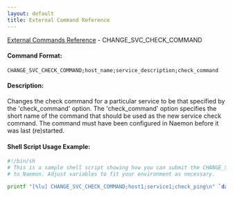 ```yaml
---
layout: default
title: External Command Reference
---
```


<!--
************************************************
* AUTO GENERATED PAGE - USE ./update SCRIPT
************************************************
-->

<span class="glyphicon glyphicon-arrow-up"></span><a href="index.html"> External Commands Reference</a> - CHANGE_SVC_CHECK_COMMAND<br>

#### Command Format:

`CHANGE_SVC_CHECK_COMMAND;host_name;service_description;check_command`

#### Description:

Changes the check command for a particular service to be that specified by the 'check_command' option. The 'check_command' option specifies the short name of the command that should be used as the new service check command. The command must have been configured in Naemon before it was last (re)started.

#### Shell Script Usage Example:

```sh
#!/bin/sh
# This is a sample shell script showing how you can submit the CHANGE_SVC_CHECK_COMMAND command
# to Naemon. Adjust variables to fit your environment as necessary.

printf "[%lu] CHANGE_SVC_CHECK_COMMAND;host1;service1;check_ping\n" `date +%s` > /var/lib/naemon/naemon.cmd
```
